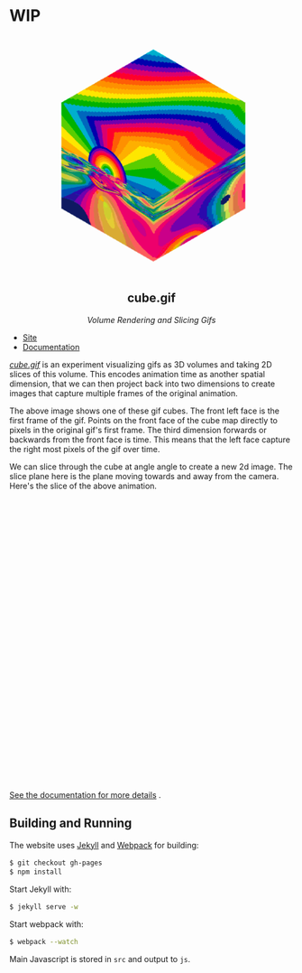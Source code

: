 # WIP

<div align="center">
    <div><img src="https://raw.githubusercontent.com/mattbierner/cube-gif/gh-pages/documentation/cube.gif" /></div>
    <h2 align="center">cube.gif</h2>
    <p><i align="center">Volume Rendering and Slicing Gifs</i></p>
</div>

* [Site][site]
* [Documentation][documentation]

*[cube.gif](site)* is an experiment visualizing gifs as 3D volumes and taking 2D slices of this volume. This encodes animation time as another spatial dimension, that we can then project back into two dimensions to create images that capture multiple frames of the original animation.

The above image shows one of these gif cubes. The front left face is the first frame of the gif. Points on the front face of the cube map directly to pixels in the original gif's first frame. The third dimension forwards or backwards from the front face is time. This means that the left face capture the right most pixels of the gif over time. 

We can slice through the cube at angle angle to create a new 2d image. The slice plane here is the plane moving towards and away from the camera. Here's the slice of the above animation.

<div align="center"><img src="https://raw.githubusercontent.com/mattbierner/cube-gif/gh-pages/documentation/slice.gif" /></div>

[See the documentation for more details][documentation]
.

## Building and Running
The website uses [Jekyll](http://jekyllrb.com/) and [Webpack](http://webpack.github.io/) for building:

```bash
$ git checkout gh-pages
$ npm install
```

Start Jekyll with:

```bash
$ jekyll serve -w
```

Start webpack with:

```bash
$ webpack --watch
```

Main Javascript is stored in `src` and output to `js`.


[site]: https://mattbierner.github.io/cube-gif/
[documentation]: https://github.com/mattbierner/cube-gif/blob/gh-pages/documentation/about.md